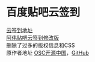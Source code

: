 # 百度贴吧云签到
[云签到地址](https://tieba.lthergo.com)  
[阿伟贴吧云签到修改版](https://lthergo.com/tiebasign.html)  
删除了过多的版权信息和CSS  
原作者地址 [OSC开源中国](https://git.oschina.net/kenvix/Tieba-Cloud-Sign)，[GitHub](https://github.com/MoeNetwork/Tieba-Cloud-Sign)              